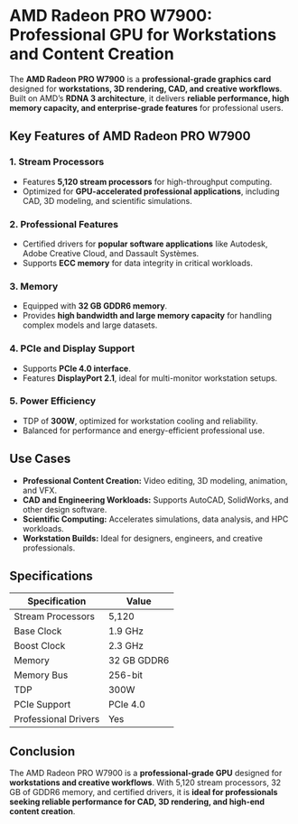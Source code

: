 # AMD Radeon PRO W7900: Professional GPU for Workstations and Content Creation

The **AMD Radeon PRO W7900** is a **professional-grade graphics card** designed for **workstations, 3D rendering, CAD, and creative workflows**. Built on AMD’s **RDNA 3 architecture**, it delivers **reliable performance, high memory capacity, and enterprise-grade features** for professional users.

## Key Features of AMD Radeon PRO W7900

### 1. **Stream Processors**

* Features **5,120 stream processors** for high-throughput computing.
* Optimized for **GPU-accelerated professional applications**, including CAD, 3D modeling, and scientific simulations.

### 2. **Professional Features**

* Certified drivers for **popular software applications** like Autodesk, Adobe Creative Cloud, and Dassault Systèmes.
* Supports **ECC memory** for data integrity in critical workloads.

### 3. **Memory**

* Equipped with **32 GB GDDR6 memory**.
* Provides **high bandwidth and large memory capacity** for handling complex models and large datasets.

### 4. **PCIe and Display Support**

* Supports **PCIe 4.0 interface**.
* Features **DisplayPort 2.1**, ideal for multi-monitor workstation setups.

### 5. **Power Efficiency**

* TDP of **300W**, optimized for workstation cooling and reliability.
* Balanced for performance and energy-efficient professional use.

## Use Cases

* **Professional Content Creation:** Video editing, 3D modeling, animation, and VFX.
* **CAD and Engineering Workloads:** Supports AutoCAD, SolidWorks, and other design software.
* **Scientific Computing:** Accelerates simulations, data analysis, and HPC workloads.
* **Workstation Builds:** Ideal for designers, engineers, and creative professionals.

## Specifications

| Specification        | Value       |
| -------------------- | ----------- |
| Stream Processors    | 5,120       |
| Base Clock           | 1.9 GHz     |
| Boost Clock          | 2.3 GHz     |
| Memory               | 32 GB GDDR6 |
| Memory Bus           | 256-bit     |
| TDP                  | 300W        |
| PCIe Support         | PCIe 4.0    |
| Professional Drivers | Yes         |

## Conclusion

The AMD Radeon PRO W7900 is a **professional-grade GPU** designed for **workstations and creative workflows**. With 5,120 stream processors, 32 GB of GDDR6 memory, and certified drivers, it is **ideal for professionals seeking reliable performance for CAD, 3D rendering, and high-end content creation**.
